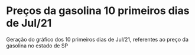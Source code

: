 # Preços da gasolina 10 primeiros dias de Jul/21

Geração do gráfico dos 10 primeiros dias de Jul/21, referentes ao preço da gasolina no estado de SP
